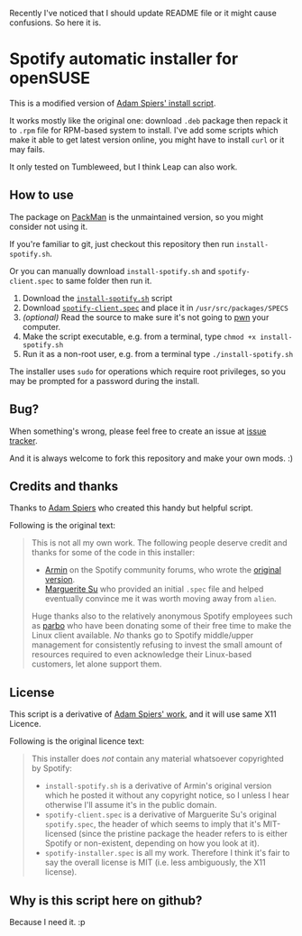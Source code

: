 Recently I've noticed that I should update README file or it might cause confusions.
So here it is.

# Spotify automatic installer for openSUSE

This is a modified version of [Adam Spiers' install script](https://github.com/aspiers/opensuse-spotify-installer).

It works mostly like the original one: download `.deb` package then repack it to `.rpm` file for RPM-based system to install.
I've add some scripts which make it able to get latest version online, you might have to install `curl` or it may fails.

It only tested on Tumbleweed, but I think Leap can also work.

## How to use

The package on [PackMan](http://packman.links2linux.org/) is the unmaintained version, so you might consider not using it.

If you're familiar to git, just checkout this repository then run `install-spotify.sh`.

Or you can manually download `install-spotify.sh` and `spotify-client.spec` to same folder then run it.

1. Download the [`install-spotify.sh`](https://raw.github.com/cornguo/opensuse-spotify-installer/master/install-spotify.sh) script
2. Download [`spotify-client.spec`](https://raw.github.com/cornguo/opensuse-spotify-installer/master/spotify-client.spec) and place it in `/usr/src/packages/SPECS`
3. *(optional)* Read the source to make sure it's not going to [pwn](http://en.wikipedia.org/wiki/Pwn) your computer.
4. Make the script executable, e.g. from a terminal, type `chmod +x install-spotify.sh`
5. Run it as a non-root user, e.g. from a terminal type `./install-spotify.sh`

The installer uses `sudo` for operations which require root privileges, so
you may be prompted for a password during the install.

## Bug?

When something's wrong, please feel free to create an issue at [issue tracker](https://github.com/cornguo/opensuse-spotify-installer/issues).

And it is always welcome to fork this repository and make your own mods. :)

## Credits and thanks

Thanks to [Adam Spiers](https://github.com/aspiers) who created this handy but helpful script.

Following is the original text:

> This is not all my own work.  The following people deserve credit and
> thanks for some of the code in this installer:
>
> * [Armin](http://community.spotify.com/t5/user/viewprofilepage/user-id/190504) on the Spotify community forums, who wrote the
> [original version](http://community.spotify.com/t5/Desktop-Linux/Segfault-on-opensuse-12-2/m-p/161048/highlight/true#M1331).
> * [Marguerite Su](https://github.com/marguerite) who provided an initial `.spec` file and helped eventually convince me it was worth moving away from `alien`.
>
> Huge thanks also to the relatively anonymous Spotify employees such as
> [parbo](http://community.spotify.com/t5/user/viewprofilepage/user-id/23361)
> who have been donating some of their free time to make the Linux
> client available.  *No* thanks go to Spotify middle/upper management
> for consistently refusing to invest the small amount of resources
> required to even acknowledge their Linux-based customers, let alone
> support them.

## License

This script is a derivative of [Adam Spiers' work](https://github.com/aspiers/opensuse-spotify-installer),
and it will use same X11 Licence.

Following is the original licence text:

> This installer does *not* contain any material whatsoever copyrighted
> by Spotify:
>
> *   `install-spotify.sh` is a derivative of Armin's original version which
>     he posted it without any copyright notice, so I unless I hear
>     otherwise I'll assume it's in the public domain.
> *   `spotify-client.spec` is a derivative of Marguerite Su's original
>     `spotify.spec`, the header of which seems to imply that it's
>     MIT-licensed (since the pristine package the header refers to is
>     either Spotify or non-existent, depending on how you look at it).
> *   `spotify-installer.spec` is all my work.
> Therefore I think it's fair to say the overall license is MIT (i.e.
> less ambiguously, the X11 license).

## Why is this script here on github?

Because I need it. :p
